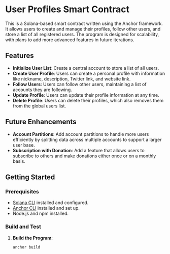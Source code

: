 # User Profiles Smart Contract

This is a Solana-based smart contract written using the Anchor framework. It allows users to create and manage their profiles, follow other users, and store a list of all registered users. The program is designed for scalability, with plans to add more advanced features in future iterations.

## Features

- **Initialize User List**: Create a central account to store a list of all users.
- **Create User Profile**: Users can create a personal profile with information like nickname, description, Twitter link, and website link.
- **Follow Users**: Users can follow other users, maintaining a list of accounts they are following.
- **Update Profile**: Users can update their profile information at any time.
- **Delete Profile**: Users can delete their profiles, which also removes them from the global users list.

## Future Enhancements

- **Account Partitions**: Add account partitions to handle more users efficiently by splitting data across multiple accounts to support a larger user base.
- **Subscription with Donation**: Add a feature that allows users to subscribe to others and make donations either once or on a monthly basis.

## Getting Started

### Prerequisites
- [Solana CLI](https://docs.solana.com/cli/install-solana-cli-tools) installed and configured.
- [Anchor CLI](https://www.anchor-lang.com/docs/installation) installed and set up.
- Node.js and npm installed.

### Build and Test

1. **Build the Program**:
   ```sh
   anchor build
